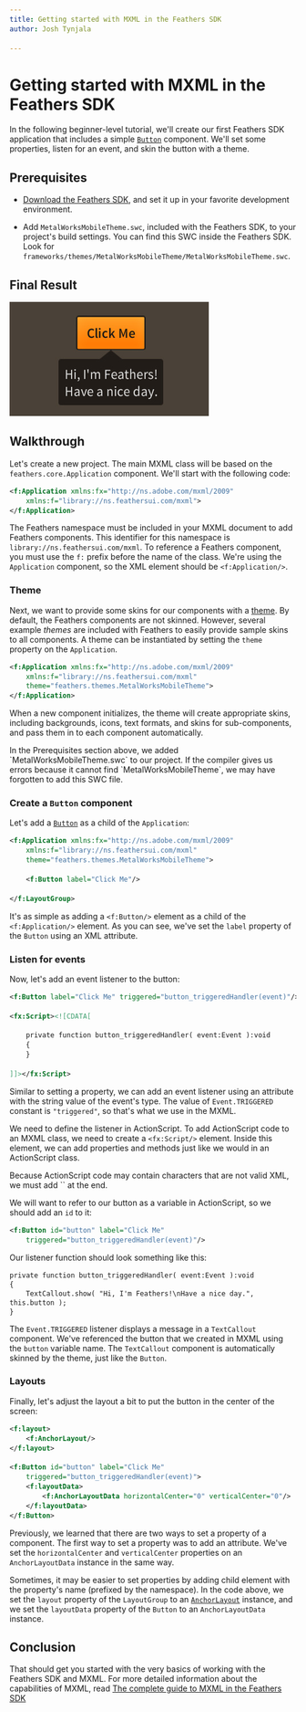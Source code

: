 ```yaml
---
title: Getting started with MXML in the Feathers SDK  
author: Josh Tynjala

---
```

# Getting started with MXML in the Feathers SDK

In the following beginner-level tutorial, we'll create our first Feathers SDK application that includes a simple [`Button`](../button.html) component. We'll set some properties, listen for an event, and skin the button with a theme.

## Prerequisites

-   [Download the Feathers SDK](installation-instructions.html), and set it up in your favorite development environment.

-   Add `MetalWorksMobileTheme.swc`, included with the Feathers SDK, to your project's build settings. You can find this SWC inside the Feathers SDK. Look for `frameworks/themes/MetalWorksMobileTheme/MetalWorksMobileTheme.swc`.

## Final Result

[![feathers-hello-world.jpg](../images/feathers-hello-world.jpg)](http://feathersui.com/examples/hello-world/)

## Walkthrough

Let's create a new project. The main MXML class will be based on the `feathers.core.Application` component. We'll start with the following code:

``` xml
<f:Application xmlns:fx="http://ns.adobe.com/mxml/2009"
    xmlns:f="library://ns.feathersui.com/mxml">
</f:Application>
```

The Feathers namespace must be included in your MXML document to add Feathers components. This identifier for this namespace is `library://ns.feathersui.com/mxml`. To reference a Feathers component, you must use the `f:` prefix before the name of the class. We're using the `Application` component, so the XML element should be `<f:Application/>`.

### Theme

Next, we want to provide some skins for our components with a [theme](../themes.html). By default, the Feathers components are not skinned. However, several example *themes* are included with Feathers to easily provide sample skins to all components. A theme can be instantiated by setting the `theme` property on the `Application`.

``` xml
<f:Application xmlns:fx="http://ns.adobe.com/mxml/2009"
    xmlns:f="library://ns.feathersui.com/mxml"
    theme="feathers.themes.MetalWorksMobileTheme">
</f:Application>
```

When a new component initializes, the theme will create appropriate skins, including backgrounds, icons, text formats, and skins for sub-components, and pass them in to each component automatically.

<aside class="info">In the Prerequisites section above, we added `MetalWorksMobileTheme.swc` to our project. If the compiler gives us errors because it cannot find `MetalWorksMobileTheme`, we may have forgotten to add this SWC file.</aside>

### Create a `Button` component

Let's add a [`Button`](../button.html) as a child of the `Application`:

``` xml
<f:Application xmlns:fx="http://ns.adobe.com/mxml/2009"
    xmlns:f="library://ns.feathersui.com/mxml"
    theme="feathers.themes.MetalWorksMobileTheme">
 
    <f:Button label="Click Me"/>

</f:LayoutGroup>
```

It's as simple as adding a `<f:Button/>` element as a child of the `<f:Application/>` element. As you can see, we've set the `label` property of the `Button` using an XML attribute.

### Listen for events

Now, let's add an event listener to the button:

``` xml
<f:Button label="Click Me" triggered="button_triggeredHandler(event)"/>
 
<fx:Script><![CDATA[
 
    private function button_triggeredHandler( event:Event ):void
    {
    }
 
]]></fx:Script>
```

Similar to setting a property, we can add an event listener using an attribute with the string value of the event's type. The value of `Event.TRIGGERED` constant is `"triggered"`, so that's what we use in the MXML.

We need to define the listener in ActionScript. To add ActionScript code to an MXML class, we need to create a `<fx:Script/>` element. Inside this element, we can add properties and methods just like we would in an ActionScript class.

<aside class="info">Because ActionScript code may contain characters that are not valid XML, we must add `<![CDATA[` at the beginning of a script block and `]]>` at the end.</aside>

We will want to refer to our button as a variable in ActionScript, so we should add an `id` to it:

``` xml
<f:Button id="button" label="Click Me"
    triggered="button_triggeredHandler(event)"/>
```

Our listener function should look something like this:

``` code
private function button_triggeredHandler( event:Event ):void
{
    TextCallout.show( "Hi, I'm Feathers!\nHave a nice day.", this.button );
}
```

The `Event.TRIGGERED` listener displays a message in a `TextCallout` component. We've referenced the button that we created in MXML using the `button` variable name. The `TextCallout` component is automatically skinned by the theme, just like the `Button`.

### Layouts

Finally, let's adjust the layout a bit to put the button in the center of the screen:

``` xml
<f:layout>
    <f:AnchorLayout/>
</f:layout>
 
<f:Button id="button" label="Click Me"
    triggered="button_triggeredHandler(event)">
    <f:layoutData>
        <f:AnchorLayoutData horizontalCenter="0" verticalCenter="0"/>
    </f:layoutData>
</f:Button>
```

Previously, we learned that there are two ways to set a property of a component. The first way to set a property was to add an attribute. We've set the `horizontalCenter` and `verticalCenter` properties on an `AnchorLayoutData` instance in the same way.

Sometimes, it may be easier to set properties by adding child element with the property's name (prefixed by the namespace). In the code above, we set the `layout` property of the `LayoutGroup` to an [`AnchorLayout`](../anchor-layout.html) instance, and we set the `layoutData` property of the `Button` to an `AnchorLayoutData` instance.

## Conclusion

That should get you started with the very basics of working with the Feathers SDK and MXML. For more detailed information about the capabilities of MXML, read [The complete guide to MXML in the Feathers SDK](mxml.html)